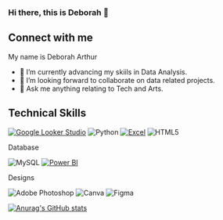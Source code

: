 ### Hi there, this is Deborah 👋

 
## Connect with me

My name is Deborah Arthur

- 🌱 I’m currently advancing my skiils in Data Analysis.
- 👯 I’m looking forward to collaborate on data related projects.
- 💬 Ask me anything relating to Tech and Arts.






## Technical Skills
[![Google Looker Studio](https://img.shields.io/badge/Looker-Studio-blue)](https://lookerstudio.com)
![Python](https://img.shields.io/badge/python-3670A0?style=for-the-badge&logo=python&logoColor=ffdd54)
[![Excel](https://img.shields.io/badge/Excel-green)](https://www.microsoft.com/en-us/microsoft-365/excel)
![HTML5](https://img.shields.io/badge/html5-%23E34F26.svg?style=for-the-badge&logo=html5&logoColor=white)

Database

![MySQL](https://img.shields.io/badge/mysql-%2300f.svg?style=for-the-badge&logo=mysql&logoColor=white)
[![Power BI](https://img.shields.io/badge/Power%20BI-orange)](https://powerbi.microsoft.com/)


Designs

![Adobe Photoshop](https://img.shields.io/badge/adobephotoshop-%2331A8FF.svg?style=for-the-badge&logo=adobephotoshop&logoColor=white)
![Canva](https://img.shields.io/badge/Canva-%2300C4CC.svg?style=for-the-badge&logo=Canva&logoColor=white)
![Figma](https://img.shields.io/badge/figma-%23F24E1E.svg?style=for-the-badge&logo=figma&logoColor=white)


[![Anurag's GitHub stats](https://github-readme-stats.vercel.app/api?username=Thebbie-A)](https://github.com/Thebbie-A/github-readme-stats)




